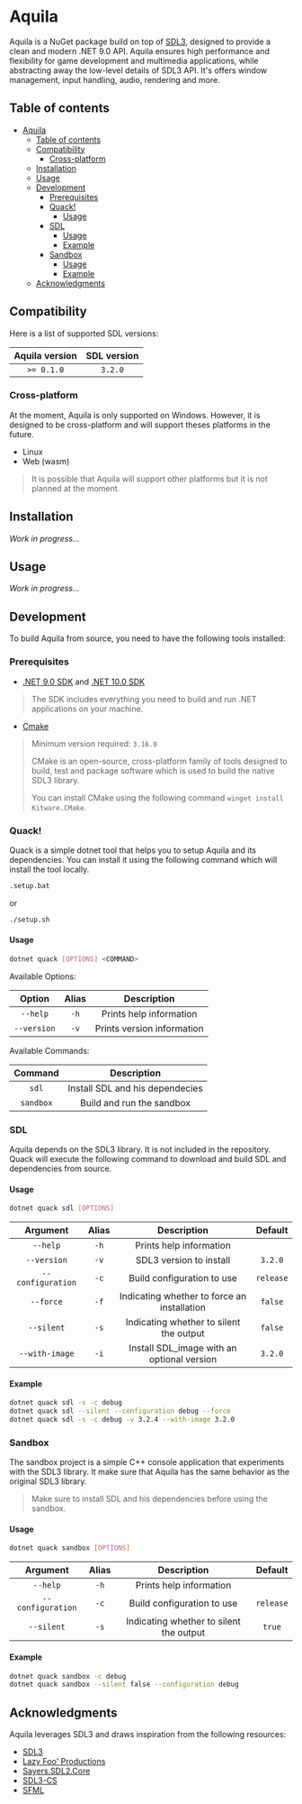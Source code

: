 # Aquila

Aquila is a NuGet package build on top of [SDL3], designed to provide a clean and modern .NET 9.0 API. Aquila ensures high performance and flexibility for game development and multimedia applications, while abstracting away the low-level details of SDL3 API. It's offers window management, input handling, audio, rendering and more.

## Table of contents

- [Aquila](#aquila)
  - [Table of contents](#table-of-contents)
  - [Compatibility](#compatibility)
    - [Cross-platform](#cross-platform)
  - [Installation](#installation)
  - [Usage](#usage)
  - [Development](#development)
    - [Prerequisites](#prerequisites)
    - [Quack!](#quack)
      - [Usage](#usage-1)
    - [SDL](#sdl)
      - [Usage](#usage-2)
      - [Example](#example)
    - [Sandbox](#sandbox)
      - [Usage](#usage-3)
      - [Example](#example-1)
  - [Acknowledgments](#acknowledgments)

## Compatibility

Here is a list of supported SDL versions:

| Aquila version | SDL version |
| :------------: | :---------: |
|   `>= 0.1.0`   |   `3.2.0`   |

### Cross-platform

At the moment, Aquila is only supported on Windows. However, it is designed to be cross-platform and will support theses platforms in the future.

- Linux
- Web (wasm)

> It is possible that Aquila will support other platforms but it is not planned at the moment.

## Installation

*Work in progress...*

## Usage

*Work in progress...*

## Development

To build Aquila from source, you need to have the following tools installed:

### Prerequisites

- [.NET 9.0 SDK] and [.NET 10.0 SDK]
> The SDK includes everything you need to build and run .NET applications on your machine.

- [Cmake]
> Minimum version required: `3.16.0`
>
> CMake is an open-source, cross-platform family of tools designed to build, test and package software which is used to build the native SDL3 library.
>
> You can install CMake using the following command `winget install Kitware.CMake`.

### Quack!

Quack is a simple dotnet tool that helps you to setup Aquila and its dependencies. You can install it using the following command which will install the tool locally.

```bash
.setup.bat
```
or
```bash
./setup.sh
```

#### Usage

```bash
dotnet quack [OPTIONS] <COMMAND>
```

Available Options:

|   Option    | Alias |        Description         |
| :---------: | :---: | :------------------------: |
|  `--help`   | `-h`  |  Prints help information   |
| `--version` | `-v`  | Prints version information |

Available Commands:

|  Command  |           Description           |
| :-------: | :-----------------------------: |
|   `sdl`   | Install SDL and his dependecies |
| `sandbox` |    Build and run the sandbox    |

### SDL

Aquila depends on the SDL3 library. It is not included in the repository. Quack will execute the following command to download and build SDL and dependencies from source.

#### Usage

```bash
dotnet quack sdl [OPTIONS]
```

|     Argument      | Alias |                 Description                 |  Default  |
| :---------------: | :---: | :-----------------------------------------: | :-------: |
|     `--help`      | `-h`  |           Prints help information           |           |
|    `--version`    | `-v`  |           SDL3 version to install           |  `3.2.0`  |
| `--configuration` | `-c`  |         Build configuration to use          | `release` |
|     `--force`     | `-f`  | Indicating whether to force an installation |  `false`  |
|    `--silent`     | `-s`  |   Indicating whether to silent the output   |  `false`  |
|  `--with-image`   | `-i`  | Install SDL_image with an optional version  |  `3.2.0`  |

#### Example

```bash
dotnet quack sdl -s -c debug
dotnet quack sdl --silent --configuration debug --force
dotnet quack sdl -s -c debug -v 3.2.4 --with-image 3.2.0
```

### Sandbox

The sandbox project is a simple C++ console application that experiments with the SDL3 library. It make sure that Aquila has the same behavior as the original SDL3 library.

> Make sure to install SDL and his dependencies before using the sandbox.

#### Usage

```sh
dotnet quack sandbox [OPTIONS]
```

|     Argument      | Alias |               Description               |  Default  |
| :---------------: | :---: | :-------------------------------------: | :-------: |
|     `--help`      | `-h`  |         Prints help information         |           |
| `--configuration` | `-c`  |       Build configuration to use        | `release` |
|    `--silent`     | `-s`  | Indicating whether to silent the output |  `true`   |

#### Example

```sh
dotnet quack sandbox -c debug
dotnet quack sandbox --silent false --configuration debug
```

## Acknowledgments

Aquila leverages SDL3 and draws inspiration from the following resources:

- [SDL3]
- [Lazy Foo' Productions]
- [Sayers.SDL2.Core]
- [SDL3-CS]
- [SFML]

[Cmake]: https://cmake.org/download/
[Lazy Foo' Productions]: https://lazyfoo.net/index.php
[.NET 9.0 SDK]: https://dotnet.microsoft.com/download/dotnet/9.0
[.NET 10.0 SDK]: https://dotnet.microsoft.com/download/dotnet/10.0
[Sayers.SDL2.Core]: https://github.com/JeremySayers/Sayers.SDL2.Core
[SDL3]: https://www.libsdl.org/
[SDL3-CS]: https://github.com/flibitijibibo/SDL3-CS
[SFML]: https://www.sfml-dev.org/
